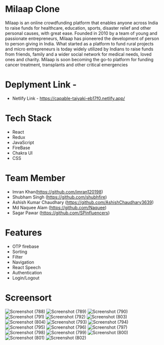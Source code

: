 # Milaap Clone

Milaap is an online crowdfunding platform that enables anyone across India to raise funds for healthcare, education, sports, disaster relief and other personal causes, with great ease. Founded in 2010 by a team of young and passionate entrepreneurs, Milaap has pioneered the development of person to person giving in India. What started as a platform to fund rural projects and micro entrepreneurs is today widely utilized by Indians to raise funds from friends, family and a wider social network for medical needs, loved ones and charity. Milaap is soon becoming the go-to platform for funding cancer treatment, transplants and other critical emergencies

# Deplyment Link - 

* Netlify Link - https://capable-taiyaki-eb17f0.netlify.app/

# Tech Stack

* React
* Redux
* JavaScript
* FireBase
* Chakra UI
* CSS

# Team Member

* Imran Khan(https://github.com/imran120198)
* Shubham Singh (https://github.com/shubhfire)
* Ashish Kumar Chaudhary (https://github.com/AshishChaudhary3639)
* Md Naquee Alam (https://github.com/Naquee)
* Sagar Pawar (https://github.com/SPinfluencers)

# Features 

* OTP firebase
* Sorting
* Filter
* Navigation
* React Speech
* Authentication
* Login/Logout

# Screensort

![Screenshot (788)](https://user-images.githubusercontent.com/99397606/193451795-90098315-5af7-45b0-b054-8f89649c1135.png)
![Screenshot (789)](https://user-images.githubusercontent.com/99397606/193451812-371d6e76-2f3e-4cce-beb4-c7fc56791889.png)
![Screenshot (790)](https://user-images.githubusercontent.com/99397606/193451817-1d046ed1-694a-4080-8fde-51f9b27be14b.png)
![Screenshot (791)](https://user-images.githubusercontent.com/99397606/193451824-a6d662c7-7a39-4cc5-94a3-15713503c955.png)
![Screenshot (792)](https://user-images.githubusercontent.com/99397606/193451830-4ca2ea06-fc2b-4b2c-bc73-408a01024065.png)
![Screenshot (803)](https://user-images.githubusercontent.com/99397606/193451929-49dbf53a-bff5-4aa9-bc19-ebf5955224f0.png)
![Screenshot (804)](https://user-images.githubusercontent.com/99397606/193451932-7d901e1d-9a5f-45c8-9fcd-f5730aaca861.png)
![Screenshot (793)](https://user-images.githubusercontent.com/99397606/193451854-1d5db4ee-93cf-4e52-af40-fb46b617139d.png)
![Screenshot (794)](https://user-images.githubusercontent.com/99397606/193451858-e689c36c-8de8-4f66-a8ee-bdb7b6111900.png)
![Screenshot (795)](https://user-images.githubusercontent.com/99397606/193451867-4d802348-6363-4203-9b64-dfcccd63ed51.png)
![Screenshot (796)](https://user-images.githubusercontent.com/99397606/193451873-5e253d1e-e7de-4df5-a2cf-f49d77e8c5d5.png)
![Screenshot (797)](https://user-images.githubusercontent.com/99397606/193451879-7943f7d5-77a9-42a9-abaf-6a3ba078609a.png)
![Screenshot (798)](https://user-images.githubusercontent.com/99397606/193451883-eebeafc3-51b8-4088-bd7a-52086ccf8db5.png)
![Screenshot (799)](https://user-images.githubusercontent.com/99397606/193451887-2cb40cba-eae7-45a8-8e7b-49b8c1285567.png)
![Screenshot (800)](https://user-images.githubusercontent.com/99397606/193451890-15523de6-ece4-46db-8bd2-778a9111a6a6.png)
![Screenshot (801)](https://user-images.githubusercontent.com/99397606/193451996-225dfe61-2fd0-4e0a-8cb7-fd607c567119.png)
![Screenshot (802)](https://user-images.githubusercontent.com/99397606/193452001-d32925c5-ef54-431c-9b2f-b6d102e57651.png)
